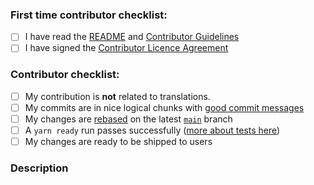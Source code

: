 <!--
Thanks for contributing to the project!
Please help us keep this project in good shape by going through this checklist.
Replace the empty checkboxes [ ] below with checked ones [X] as they are completed
Remember, you can preview this before saving it.
-->

<!-- You can remove this first section if you have contributed before -->

### First time contributor checklist:

- [ ] I have read the [README](https://github.com/signalapp/Signal-Desktop/blob/master/README.md) and [Contributor Guidelines](https://github.com/signalapp/Signal-Desktop/blob/master/CONTRIBUTING.md)
- [ ] I have signed the [Contributor Licence Agreement](https://signal.org/cla/)

### Contributor checklist:

- [ ] My contribution is **not** related to translations.
- [ ] My commits are in nice logical chunks with [good commit messages](http://chris.beams.io/posts/git-commit/)
- [ ] My changes are [rebased](https://medium.com/free-code-camp/git-rebase-and-the-golden-rule-explained-70715eccc372) on the latest [`main`](https://github.com/signalapp/Signal-Desktop/tree/main) branch
- [ ] A `yarn ready` run passes successfully ([more about tests here](https://github.com/signalapp/Signal-Desktop/blob/master/CONTRIBUTING.md#tests))
- [ ] My changes are ready to be shipped to users

### Description

<!--
Describe briefly what your pull request changes. Focus on the value provided to users.

Does it address any outstanding issues in this project?
  https://github.com/signalapp/Signal-Desktop/issues?utf8=%E2%9C%93&q=is%3Aissue
  Reference an issue with the hash symbol: "#222"
  If you're fixing it, use something like "Fixes #222"

Please write a summary of your test approach:
  - What kind of manual testing did you do?
  - Did you write any new tests?
  - What operating systems did you test with? (please use specific versions: http://whatsmyos.com/)
  - What other devices did you test with? (other Desktop devices, Android, Android Simulator, iOS, iOS Simulator)
-->
